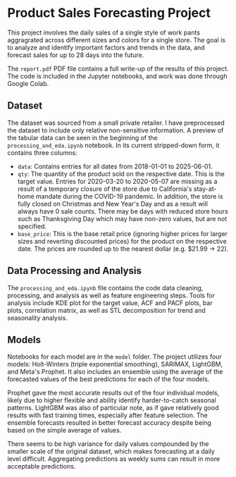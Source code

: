 # Product Sales Forecasting Project

This project involves the daily sales of a single style of work pants aggragrated across different sizes and colors for a single store. The goal is to analyze and identify important factors and trends in the data, and forecast sales for up to 28 days into the future.

The `report.pdf` PDF file contains a full write-up of the results of this project. The code is included in the Jupyter notebooks, and work was done through Google Colab. 

## Dataset

The dataset was sourced from a small private retailer. I have preprocessed the dataset to include only relative non-sensitive information. A preview of the tabular data can be seen in the beginning of the `processing_and_eda.ipynb` notebook. In its current stripped-down form, it contains three columns:
- `data`: Contains entries for all dates from 2018-01-01 to 2025-06-01.
- `qty`: The quantity of the product sold on the respective date. This is the target value. Entries for 2020-03-20 to 2020-05-07 are missing as a result of a temporary closure of the store due to California's stay-at-home mandate during the COVID-19 pandemic. In addition, the store is fully closed on Christmas and New Year's Day and as a result will always have 0 sale counts. There may be days with reduced store hours such as Thanksgiving Day which may have non-zero values, but are not specified.
- `base_price`: This is the base retail price (ignoring higher prices for larger sizes and reverting discounted prices) for the product on the respective date. The prices are rounded up to the nearest dollar (e.g. $21.99 -> 22).

## Data Processing and Analysis

The `processing_and_eda.ipynb` file contains the code data cleaning, processing, and analysis as well as feature engineering steps. Tools for analysis include KDE plot for the target value, ACF and PACF plots, bar plots, correlation matrix, as well as STL decomposition for trend and seasonality analysis.

## Models

Notebooks for each model are in the `model` folder. The project utilizes four models: Holt-Winters (triple exponential smoothing), SARIMAX, LightGBM, and Meta's Prophet. It also includes an ensemble using the average of the forecasted values of the best predictions for each of the four models.

Prophet gave the most accurate results out of the four individual models, likely due to higher flexible and ability identify harder-to-catch seasonal patterns. LightGBM was also of particular note, as if gave relatively good results with fast training times, especially after feature selection. The ensemble forecasts resulted in better forecast accuracy despite being based on the simple average of values.

There seems to be high variance for daily values compounded by the smaller scale of the original dataset, which makes forecasting at a daily level difficult. Aggregating predictions as weekly sums can result in more acceptable predictions.
